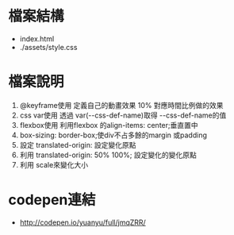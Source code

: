 # 檔案結構
+	index.html
+	./assets/style.css

# 檔案說明
1.	@keyframe使用
	定義自己的動畫效果
	10% 對應時間比例做的效果
2.	css var使用
	透過 var(--css-def-name)取得 --css-def-name的值
3.	flexbox使用
	利用flexbox 的align-items: center;垂直置中
4.	box-sizing: border-box;使div不占多餘的margin 或padding
5.	設定 translated-origin: 設定變化原點
6.  利用 translated-origin: 50% 100%; 設定變化的變化原點
7.	利用 scale來變化大小
# codepen連結
+	<http://codepen.io/yuanyu/full/jmqZRR/>